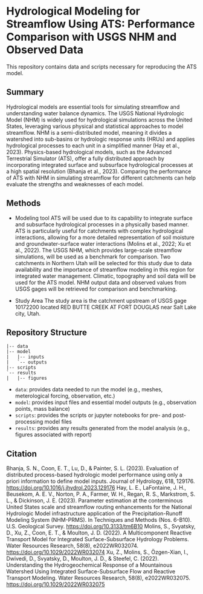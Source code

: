 # Hydrological Modeling for Streamflow Using ATS: Performance Comparison with USGS NHM and Observed Data
This repository contains data and scripts necessary for reproducing the ATS model.

## Summary
Hydrological models are essential tools for simulating streamflow and understanding water balance dynamics. The USGS National Hydrologic Model (NHM) is widely used for hydrological simulations across the United States, leveraging various physical and statistical approaches to model streamflow. NHM is a semi-distributed model, meaning it divides a watershed into sub-basins or hydrologic response units (HRUs) and applies hydrological processes to each unit in a simplified manner (Hay et al., 2023). Physics-based hydrological models, such as the Advanced Terrestrial Simulator (ATS), offer a fully distributed approach by incorporating integrated surface and subsurface hydrological processes at a high spatial resolution (Bhanja et al., 2023). Comparing the performance of ATS with NHM in simulating streamflow for different catchments can help evaluate the strengths and weaknesses of each model. 

## Methods
- Modeling tool
ATS will be used due to its capability to integrate surface and subsurface hydrological processes in a physically based manner. ATS is particularly useful for catchments with complex hydrological interactions, allowing for a more detailed representation of soil moisture and groundwater-surface water interactions (Molins et al., 2022; Xu et al., 2022). The USGS NHM, which provides large-scale streamflow simulations, will be used as a benchmark for comparison. Two catchments in Northern Utah will be selected for this study due to data availability and the importance of streamflow modeling in this region for integrated water management. Climatic, topography and soil data will be used for the ATS model. NHM output data and observed values from USGS gages will be retrieved for comparison and benchmarking. 

- Study Area
The study area is the catchment upstream of USGS gage 10172200 located RED BUTTE CREEK AT FORT DOUGLAS near Salt Lake city, Utah.

## Repository Structure
```
|-- data
|-- model
|   |-- inputs
|   `-- outputs
|-- scripts
`-- results
|   |-- figures
```
- `data`: provides data needed to run the model (e.g., meshes, meterological forcing, observation, etc.)
- `model`: provides input files and essential model outputs (e.g., observation points, mass balance)
- `scripts`: provides the scripts or jupyter notebooks for pre- and post- processing model files
- `results`: provides any results generated from the model analysis (e.g., figures associated with report)

## Citation
Bhanja, S. N., Coon, E. T., Lu, D., & Painter, S. L. (2023). Evaluation of distributed process-based hydrologic model performance using only a priori information to define model inputs. Journal of Hydrology, 618, 129176. https://doi.org/10.1016/j.jhydrol.2023.129176
Hay, L. E., LaFontaine, J. H., Beusekom, A. E. V., Norton, P. A., Farmer, W. H., Regan, R. S., Markstrom, S. L., & Dickinson, J. E. (2023). Parameter estimation at the conterminous United States scale and streamflow routing enhancements for the National Hydrologic Model infrastructure application of the Precipitation-Runoff Modeling System (NHM-PRMS). In Techniques and Methods (Nos. 6-B10). U.S. Geological Survey. https://doi.org/10.3133/tm6B10
Molins, S., Svyatsky, D., Xu, Z., Coon, E. T., & Moulton, J. D. (2022). A Multicomponent Reactive Transport Model for Integrated Surface-Subsurface Hydrology Problems. Water Resources Research, 58(8), e2022WR032074. https://doi.org/10.1029/2022WR032074
Xu, Z., Molins, S., Özgen-Xian, I., Dwivedi, D., Svyatsky, D., Moulton, J. D., & Steefel, C. (2022). Understanding the Hydrogeochemical Response of a Mountainous Watershed Using Integrated Surface-Subsurface Flow and Reactive Transport Modeling. Water Resources Research, 58(8), e2022WR032075. https://doi.org/10.1029/2022WR032075


